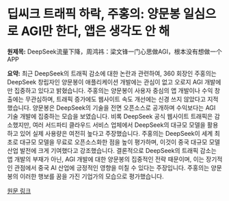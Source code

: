 # 딥씨크 트래픽 하락, 주홍의: 양문봉 일심으로 AGI만 한다, 앱은 생각도 안 해

**원제목:** DeepSeek流量下降，周鸿祎：梁文锋一门心思做AGI，根本没有想做一个APP

**요약:** 최근 DeepSeek의 트래픽 감소에 대한 논란과 관련하여, 360 회장인 주홍의는 DeepSeek 창립자인 양문봉이 애플리케이션 개발에는 관심이 없고 오로지 AGI 개발에만 집중하고 있다고 밝혔습니다.  주홍의는 양문봉이 사용자 중심의 앱 개발이나 수익 창출에는 무관심하며, 트래픽 증가에도 웹사이트 속도 개선에는 신경 쓰지 않았다고 지적했습니다.  양문봉은 DeepSeek의 기술을 전면 오픈소스로 공개하며 수익보다는 AGI 기술 개발에 집중하는 모습을 보였습니다.  비록 DeepSeek 공식 웹사이트 트래픽은 감소했지만,  여러 서드파티 클라우드 서비스 업체에서 DeepSeek의 대규모 모델을 활용하고 있어 실제 사용량은 여전히 높다고 주장했습니다.  주홍의는 DeepSeek이 세계 최초로 대규모 모델을 무료로 오픈소스화한 점을 높이 평가하며, 이것이 중국 대규모 모델 산업 발전에 크게 기여했다고 강조했습니다.  결론적으로 DeepSeek의 트래픽 감소는 앱 개발의 부재가 아닌, AGI 개발에 대한 양문봉의 집중적인 전략 때문이며, 이는 장기적인 관점에서 중국 AI 산업에 긍정적인 영향을 미칠 수 있다는 주장입니다.  주홍의는 양문봉의 이러한 행보를 꿈을 가진 기업가의 모습으로 평가했습니다.

[원문 링크](https://finance.sina.cn/hy/2025-07-23/detail-infhmnxw3232695.d.html)
